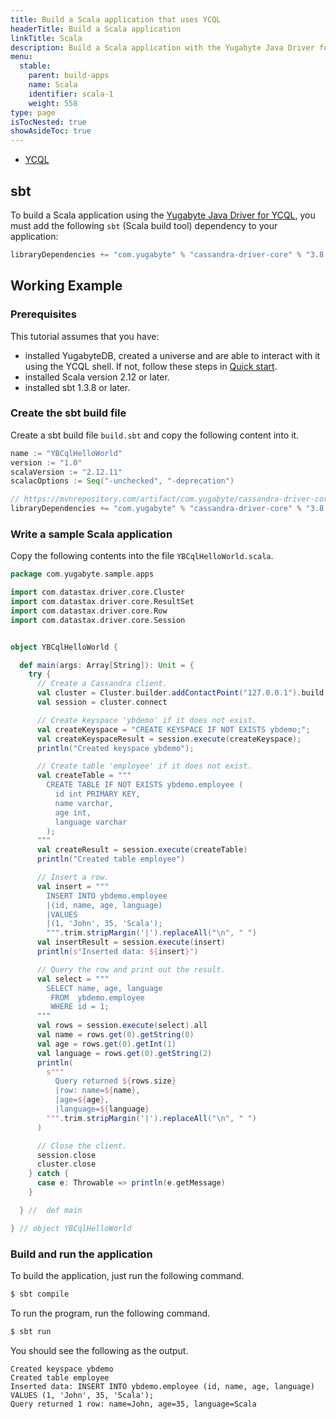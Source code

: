 ```yaml
---
title: Build a Scala application that uses YCQL
headerTitle: Build a Scala application
linkTitle: Scala
description: Build a Scala application with the Yugabyte Java Driver for YCQL and sbt dependency.
menu:
  stable:
    parent: build-apps
    name: Scala
    identifier: scala-1
    weight: 558
type: page
isTocNested: true
showAsideToc: true
---
```


<ul class="nav nav-tabs-alt nav-tabs-yb">
  <li>
    <a href="../ycql/" class="nav-link active">
      <i class="icon-cassandra" aria-hidden="true"></i>
      YCQL
    </a>
  </li>
</ul>

## sbt

To build a Scala application using the [Yugabyte Java Driver for YCQL](https://github.com/yugabyte/cassandra-java-driver), you must add the following `sbt` (Scala build tool) dependency to your application:

```sbt
libraryDependencies += "com.yugabyte" % "cassandra-driver-core" % "3.8.0-yb-5"
```

## Working Example

### Prerequisites

This tutorial assumes that you have:

- installed YugabyteDB, created a universe and are able to interact with it using the YCQL shell. If not, follow these steps in [Quick start](../../../explore/ycql/).
- installed Scala version 2.12 or later.
- installed sbt 1.3.8  or later.

### Create the sbt build file

Create a sbt build file `build.sbt` and copy the following content into it.

```sbt
name := "YBCqlHelloWorld"
version := "1.0"
scalaVersion := "2.12.11"
scalacOptions := Seq("-unchecked", "-deprecation")

// https://mvnrepository.com/artifact/com.yugabyte/cassandra-driver-core
libraryDependencies += "com.yugabyte" % "cassandra-driver-core" % "3.8.0-yb-5"
```

### Write a sample Scala application

Copy the following contents into the file `YBCqlHelloWorld.scala`.

```scala
package com.yugabyte.sample.apps

import com.datastax.driver.core.Cluster
import com.datastax.driver.core.ResultSet
import com.datastax.driver.core.Row
import com.datastax.driver.core.Session


object YBCqlHelloWorld {

  def main(args: Array[String]): Unit = {
    try {
      // Create a Cassandra client.
      val cluster = Cluster.builder.addContactPoint("127.0.0.1").build
      val session = cluster.connect

      // Create keyspace 'ybdemo' if it does not exist.
      val createKeyspace = "CREATE KEYSPACE IF NOT EXISTS ybdemo;";
      val createKeyspaceResult = session.execute(createKeyspace);
      println("Created keyspace ybdemo");

      // Create table 'employee' if it does not exist.
      val createTable = """
        CREATE TABLE IF NOT EXISTS ybdemo.employee (
          id int PRIMARY KEY,
          name varchar,
          age int,
          language varchar
        );
      """
      val createResult = session.execute(createTable)
      println("Created table employee")

      // Insert a row.
      val insert = """
        INSERT INTO ybdemo.employee
        |(id, name, age, language)
        |VALUES
        |(1, 'John', 35, 'Scala');
        """.trim.stripMargin('|').replaceAll("\n", " ")
      val insertResult = session.execute(insert)
      println(s"Inserted data: ${insert}")

      // Query the row and print out the result.
      val select = """
        SELECT name, age, language
         FROM  ybdemo.employee
         WHERE id = 1;
      """
      val rows = session.execute(select).all
      val name = rows.get(0).getString(0)
      val age = rows.get(0).getInt(1)
      val language = rows.get(0).getString(2)
      println(
        s"""
          Query returned ${rows.size}
          |row: name=${name},
          |age=${age},
          |language=${language}
        """.trim.stripMargin('|').replaceAll("\n", " ")
      )

      // Close the client.
      session.close
      cluster.close
    } catch {
      case e: Throwable => println(e.getMessage)
    }

  } //  def main

} // object YBCqlHelloWorld
```

### Build and run the application

To build the application, just run the following command.

```sh
$ sbt compile
```

To run the program, run the following command.

```sh
$ sbt run
```

You should see the following as the output.

```output
Created keyspace ybdemo
Created table employee
Inserted data: INSERT INTO ybdemo.employee (id, name, age, language) VALUES (1, 'John', 35, 'Scala');
Query returned 1 row: name=John, age=35, language=Scala
```

